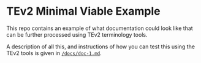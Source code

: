 # TEv2 Minimal Viable Example

This repo contains an example of what documentation could look like
that can be further processed using TEv2 terminology tools.

A description of all this, and instructions of how you can test this
using the TEv2 tools is given in [`/docs/doc-1.md`](/docs/doc-1.md).
